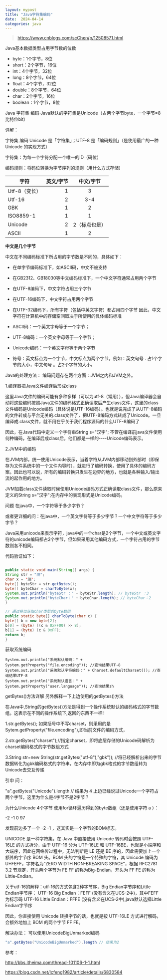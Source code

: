 ```yaml
---
layout: mypost
title: "Java字符集编码"
date:  2024-04-14
categories: java
---
```


>https://www.cnblogs.com/scChen/p/12508571.html

Java基本数据类型占用字节数的位数
* byte：1个字节，8位
* short：2个字节，16位
* int：4个字节，32位
* long：8个字节，64位
* float：4个字节，32位
* double：8个字节，64位
* char：2个字节，16位
* boolean：1个字节，8位



Java 字符集 编码
Java默认的字符集是Unicode（占两个字节byte，一个字节=8比特位bit）

详解：

字符集 编码
Unicode 是「字符集」；UTF-8 是「编码规则」（是使用最广的一种 Unicode 的实现方式）

字符集：为每一个字符分配一个唯一的ID（码位）

编码规则：将码位转换为字节序列的规则（用什么方式存储）



| 字符  |  英文/字节 | 中文/字节 |
|-----|-------:|:-----:|
| Utf-8（变长） | 1 |   3   |
| Utf-16  |   2 |  3-4   |
| GBK |    1 |  2  |
| ISO8859-1 |    1 |  1  |
| Unicode |    2 | 2（标点也是）  |
| ASCII |    1 |  2 |



**中文是几个字节**

中文在不同编码标准下所占用的字节数是不同的，具体如下：

* 在单字节编码标准下，如ASCII码，中文不被支持
* 在GB2312、GB18030等中文编码标准下，一个中文字符通常占用两个字节
* 在UTF-8编码下，中文字符占用三个字节
* 在UTF-16编码下，中文字符占用两个字节
* 在UTF-32编码下，所有字符（包括中英文字符）都占用四个字节
  因此，中文字符在计算机中的存储空间取决于所使用的具体编码标准



* ASCII码：一个英文字母等于一个字节；
* UTF-8编码：一个英文字母等于一个字节；
* Unicode编码：一个英文字母等于两个字节
* 符号：英文标点为一个字节，中文标点为两个字节。例如：英文句号 . 占1个字节的大小，中文句号 。占2个字节的大小。




Java的处理方法：
编码问题存在两个方面：JVM之内和JVM之外。

1.编译器把Java文件编译后形成class

这里Java文件的编码可能有多种多样（可以为utf-8（常用）），但Java编译器会自动将这些编码按照Java文件的编码格式正确读取后产生class文件，这里的class文件编码是Unicode编码（具体说是UTF-16编码）。也就是说完成了从UTF-8编码的文件转成与平台无关的.class文件了，把UTF-8编码方式转成了Unicode。一旦编译成.class文件，就不用在乎关于我们程序源码的什么UTF-8编码了

因此，在Java代码中定义一个字符串String s="汉字";
不管在编译前java文件使用何种编码，在编译后成class后，他们都是一样的----Unicode编码表示。

2.JVM中的编码

在JVM内部，统一使用Unicode表示，当着字符从JVM内部移动到外部时（即保存为文件系统中的一个文件内容时），就进行了编码转换，使用了具体的编码方案。因此也可以说，所有的编码转换只发生在边界的地方，也就是各种输入/输出流的起作用的地方。

JVM加载class文件读取时候使用Unicode编码方式正确读取class文件，那么原来定义的String s="汉字";在内存中的表现形式是Unicode编码。



问题
在java中，一个字符等于多少字节？

或者更详细的问：在java中，一个英文字符等于多少字节？一个中文字符等于多少字节？



Java采用unicode来表示字符，java中的一个char是2个字节，一个中文或英文字符的unicode编码都占2个字节，但如果采用其他编码方式，一个字符占用的字节数则各不相同。

代码验证如下：

```java

public static void main(String[] args) {
String str = "测";
char x = '测';
byte[] byteStr = str.getBytes();
byte[] byteChar = charToByte(x);
System.out.println("byteStr ：" + byteStr.length); // byteStr ：3
System.out.println("byteChar：" + byteChar.length); // byteChar：2
}

// 通过移位获取char类型的byte数组
public static byte[] charToByte(char c) {
byte[] b = new byte[2];
b[0] = (byte) ((c & 0xFF00) >> 8);
b[1] = (byte) (c & 0xFF);
return b;
}


```




获取系统编码
```
System.out.println("系统默认编码：" + System.getProperty("file.encoding")); //查询结果UTF-8
System.out.println("系统默认字符编码：" + Charset.defaultCharset()); //查询结果UTF-8
System.out.println("系统默认语言：" + System.getProperty("user.language")); //查询结果zh
```




getBytes()方法详解
另外解释一下上边使用的getBytes()方法

在Java中,String的getBytes()方法是得到一个操作系统默认的编码格式的字节数组。这表示在不同的操作系统下,返回的东西不一样!

1.str.getBytes();  如果括号中不写charset，则采用的是Sytem.getProperty("file.encoding"),即当前文件的编码方式，

2.str.getBytes("charset");//指定charset，即将底层存储的Unicode码解析为charset编码格式的字节数组方式

3.String  str=new String(str.getBytes("utf-8"),"gbk")); //将已经解析出来的字节数据转化为gbk编码格式的字符串，在内存中即为gbk格式的字节数组转为Unicode去交互传递



引申
问：

"a".getBytes("Unicode").length // 结果为 4
上边已经说过Unicode一个字符占两个字节，这里为什么是4字节不是2字节？

为什么Unicode 4个字节
使用for循环遍历得到的byte数组（还是使用字符 a ）：

-2 -1 0 97



发现前边多了一个 -2 -1 ，这其实是一个字节的BOM标志。

UNICODE 是一种字符集，在 Java 中直接使用 Unicode 转码时会按照 UTF-16LE 的方式拆分，由于 UTF-16 分为 UTF-16LE 和 UTF-16BE，也就是小端序和大端序，因此在网络传过程中，无法判断是 LE 还是 BE 序的，因此需要加上一个额外的字节序 BOM 头。BOM 头的字符是一个特殊的字符，其 Unicode 编码为 U+FEFF，字符名为“ZERO WIDTH NON-BREAKING SPACE”，根据 RFC2781 3.2 节规定，开头两个字节为 FE FF 的称为Big-Endian，开头为 FF FE 的称为 Little-Endian。



关于utf-16的解释：utf-16的方式包含2种字节序，Big Endian字节序和Little Endian字节序：
UTF-16 Big Endian：FEFF (没有含义在UCS-2中)，其中FEFF为标示码
UTF-16 Little Endian：FFFE (没有含义在UCS-2中),java默认选择Little Endian字节序



因此，你直接使用 Unicode 转换字节的话，也就是按 UTF-16LE 方式进行解码，会额外地加上 BOM 的两个字节 FF FE。

解决办法：
可以使用UnicodeBigUnmarked编码
```java
"a".getBytes("UnicodeBigUnmarked").length // 结果为2
```



参考：

http://bbs.itheima.com/thread-101106-1-1.html

https://blog.csdn.net/lcfeng1982/article/details/6830584 